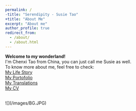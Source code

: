 ```yaml
---
permalink: /
-title: "Serendipity - Susie Tao"
+title: "About Me"
excerpt: "About me"
author_profile: true
redirect_from: 
  - /about/
  - /about.html
---
```


**Welcome to my wonderland!**   
I'm Chenxi Tao from China, you can just call me Susie as well.
<br/>
To know more about me, feel free to check:
<br/>
[My Life Story](/aboutme.md)
<br/>
[My Portofolio](/portfolio.md)
<br/>
[My Translations](/translations.md)
<br/>
[My CV](/cv.md)

<br/>
![](/images/BG.JPG)
